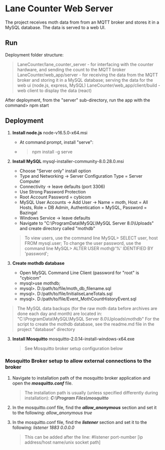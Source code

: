 # **Lane Counter Web Server**
The project receives moth data from from an MQTT broker and stores it in a MySQL database. 
The data is served to a web UI.

## **Run**
Deployment folder structure:
> LaneCounter/lane_counter_server - for interfacing with the counter hardware, and sending the count to the MQTT broker
> LaneCounter/web_app/server - for receiving the data from the MQTT broker and storing it in a MySQL database; serving the data for the web ui (node.js, express, MySQL)
> LaneCounter/web_app/client/build - web client to display the data (react)

After deployment, from the "server" sub-directory, run the app with the command> npm start

## **Deployment**

1. **Install node.js**  node-v16.5.0-x64.msi

	- At command prompt, install "serve":
	- >npm install -g serve


2. **Install MySQL**   mysql-installer-community-8.0.28.0.msi

    - Choose "Server only" install option
    - Type and Networking -> Server Configuration Type = Server Computer
    - Connectivity -> leave defaults (port 3306)
    - Use Strong Password Protection
    - Root Account Password = cybicom
    - MySQL User Accounts -> Add User -> Name = moth, Host = All Hosts, Role = DB Admin, Authentication = MySQL, Password = Bazinga!
    - Windows Service -> leave defaults
	- Navigate to "C:\ProgramData\MySQL\MySQL Server 8.0\Uploads" and create directory called "mothdb"

    > To view users, use the command line MySQL> SELECT user, host FROM mysql.user;
    > To change the user password, use the command line MySQL> ALTER USER moth@'%' IDENTIFIED BY 'password';
	
	
3. **Create mothdb database**

    - Open MySQL Command Line Client (password for "root" is "cybicom"
	- mysql>use mothdb;
    - mysql>\. D:/path/to/file/moth_db_filename.sql
	- mysql>\. D:/path/to/file/InitialiseLaneTotals.sql	
	- mysql>\. D:/path/to/file/Event_MothCountHistoryEvent.sql
	
> The MySQL data backups (for the raw moth data before archives are done each day and month) are located in: "C:\ProgramData\MySQL\MySQL Server 8.0\Uploads\mothdb"
> For the script to create the mothdb database, see the readme.md file in the project "database" directory
	

3. **Install Mosquitto**  mosquitto-2.0.14-install-windows-x64.exe

    > See Mosquitto broker setup configuration below

### **Mosquitto Broker setup to allow external connections to the broker**

1. Navigate to installation path of the mosquitto broker application and open the ***mosquitto.conf*** file.

    > The installation path is usually (unless specified differently during installation): ***C:\Program Files\mosquitto***

2. In the mosquitto.conf file, find the ***allow_anonymous*** section and set it to the following: _allow\_anonymous true_

3. In the mosquitto.conf file, find the ***listener*** section and set it to the following: _listener 1883 0.0.0.0_

    > This can be added after the line: #listener port-number [ip address/host name/unix socket path]
     